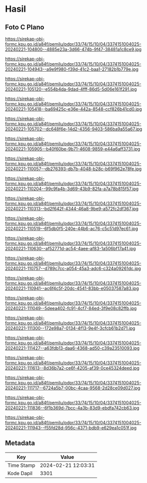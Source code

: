 # Hasil

## Foto C Plano

https://sirekap-obj-formc.kpu.go.id/a84f/pemilu/pdpr/33/74/15/10/04/3374151004025-20240221-104800--4885e23a-3d66-474b-9f47-38481a1c8ce9.jpg

https://sirekap-obj-formc.kpu.go.id/a84f/pemilu/pdpr/33/74/15/10/04/3374151004025-20240221-104943--a9e9f980-f39d-41c2-baa1-27182b1b779e.jpg

https://sirekap-obj-formc.kpu.go.id/a84f/pemilu/pdpr/33/74/15/10/04/3374151004025-20240221-105120--e554b4da-9dad-4fff-86d5-5d06e161f291.jpg

https://sirekap-obj-formc.kpu.go.id/a84f/pemilu/pdpr/33/74/15/10/04/3374151004025-20240221-105418--ba69425c-e36e-442a-8548-ccf826b41cd0.jpg

https://sirekap-obj-formc.kpu.go.id/a84f/pemilu/pdpr/33/74/15/10/04/3374151004025-20240221-105702--dc648f6e-14d2-4356-9403-586ba9a55a67.jpg

https://sirekap-obj-formc.kpu.go.id/a84f/pemilu/pdpr/33/74/15/10/04/3374151004025-20240221-105905--b40f60be-9b71-4608-9859-e44a6aff3731.jpg

https://sirekap-obj-formc.kpu.go.id/a84f/pemilu/pdpr/33/74/15/10/04/3374151004025-20240221-110057--db276393-db7b-4048-b28c-b69f962e78fe.jpg

https://sirekap-obj-formc.kpu.go.id/a84f/pemilu/pdpr/33/74/15/10/04/3374151004025-20240221-110204--99c9fa4b-3d69-43b9-82fa-a7a78b815f57.jpg

https://sirekap-obj-formc.kpu.go.id/a84f/pemilu/pdpr/33/74/15/10/04/3374151004025-20240221-110313--bd2f642f-4344-46a8-9be9-a572fc2df367.jpg

https://sirekap-obj-formc.kpu.go.id/a84f/pemilu/pdpr/33/74/15/10/04/3374151004025-20240221-110519--6f5db0f5-240e-44b6-ac76-c5c51d97ec61.jpg

https://sirekap-obj-formc.kpu.go.id/a84f/pemilu/pdpr/33/74/15/10/04/3374151004025-20240221-110630--af52771d-ac54-4aee-af83-1a506bf17a41.jpg

https://sirekap-obj-formc.kpu.go.id/a84f/pemilu/pdpr/33/74/15/10/04/3374151004025-20240221-110757--d789c7cc-a054-45a3-adc6-c324a09261dc.jpg

https://sirekap-obj-formc.kpu.go.id/a84f/pemilu/pdpr/33/74/15/10/04/3374151004025-20240221-110941--ac6f4c5f-20dc-4541-83bb-e05037587a83.jpg

https://sirekap-obj-formc.kpu.go.id/a84f/pemilu/pdpr/33/74/15/10/04/3374151004025-20240221-111049--5deea402-fc91-4cf7-84ed-3f9e08c82ffb.jpg

https://sirekap-obj-formc.kpu.go.id/a84f/pemilu/pdpr/33/74/15/10/04/3374151004025-20240221-111300--172e98a7-0134-4f13-9e4f-3cfcb61b2d71.jpg

https://sirekap-obj-formc.kpu.go.id/a84f/pemilu/pdpr/33/74/15/10/04/3374151004025-20240221-111427--a63fdb13-daa6-4368-ad50-c39a23510093.jpg

https://sirekap-obj-formc.kpu.go.id/a84f/pemilu/pdpr/33/74/15/10/04/3374151004025-20240221-111613--8d36b7a2-ce6f-4205-af39-0ce45324deed.jpg

https://sirekap-obj-formc.kpu.go.id/a84f/pemilu/pdpr/33/74/15/10/04/3374151004025-20240221-111717--6724a5b7-00bc-4caa-9568-2d28ce09d027.jpg

https://sirekap-obj-formc.kpu.go.id/a84f/pemilu/pdpr/33/74/15/10/04/3374151004025-20240221-111836--6f1b369d-7bcc-4a3b-83d9-ebdfa742cb63.jpg

https://sirekap-obj-formc.kpu.go.id/a84f/pemilu/pdpr/33/74/15/10/04/3374151004025-20240221-111943--f55fd28d-956c-4371-bdb9-e629ea1c051f.jpg


## Metadata

| Key        | Value               |
| ---------- | ------------------- |
| Time Stamp | 2024-02-21 12:03:31 |
| Kode Dapil | 3301                |



